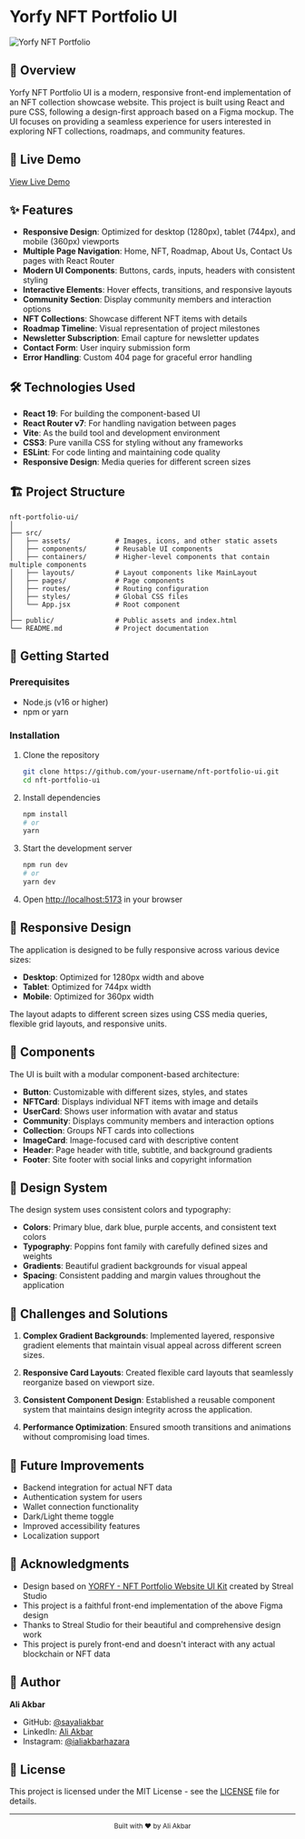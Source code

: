 # Yorfy NFT Portfolio UI

![Yorfy NFT Portfolio](https://github.com/user-attachments/assets/5867e49d-c336-4be8-9229-05fcfee94546)

## 📌 Overview

Yorfy NFT Portfolio UI is a modern, responsive front-end implementation of an NFT collection showcase website. This project is built using React and pure CSS, following a design-first approach based on a Figma mockup. The UI focuses on providing a seamless experience for users interested in exploring NFT collections, roadmaps, and community features.

## 🔗 Live Demo

[View Live Demo](https://nftportfoliobysayaliakbar.netlify.app)

## ✨ Features

- **Responsive Design**: Optimized for desktop (1280px), tablet (744px), and mobile (360px) viewports
- **Multiple Page Navigation**: Home, NFT, Roadmap, About Us, Contact Us pages with React Router
- **Modern UI Components**: Buttons, cards, inputs, headers with consistent styling
- **Interactive Elements**: Hover effects, transitions, and responsive layouts
- **Community Section**: Display community members and interaction options
- **NFT Collections**: Showcase different NFT items with details
- **Roadmap Timeline**: Visual representation of project milestones
- **Newsletter Subscription**: Email capture for newsletter updates
- **Contact Form**: User inquiry submission form
- **Error Handling**: Custom 404 page for graceful error handling

## 🛠️ Technologies Used

- **React 19**: For building the component-based UI
- **React Router v7**: For handling navigation between pages
- **Vite**: As the build tool and development environment
- **CSS3**: Pure vanilla CSS for styling without any frameworks
- **ESLint**: For code linting and maintaining code quality
- **Responsive Design**: Media queries for different screen sizes

## 🏗️ Project Structure

```
nft-portfolio-ui/
│
├── src/
│   ├── assets/           # Images, icons, and other static assets
│   ├── components/       # Reusable UI components
│   ├── containers/       # Higher-level components that contain multiple components
│   ├── layouts/          # Layout components like MainLayout
│   ├── pages/            # Page components
│   ├── routes/           # Routing configuration
│   ├── styles/           # Global CSS files
│   └── App.jsx           # Root component
│
├── public/               # Public assets and index.html
└── README.md             # Project documentation
```

## 🚀 Getting Started

### Prerequisites

- Node.js (v16 or higher)
- npm or yarn

### Installation

1. Clone the repository

   ```bash
   git clone https://github.com/your-username/nft-portfolio-ui.git
   cd nft-portfolio-ui
   ```

2. Install dependencies

   ```bash
   npm install
   # or
   yarn
   ```

3. Start the development server

   ```bash
   npm run dev
   # or
   yarn dev
   ```

4. Open [http://localhost:5173](http://localhost:5173) in your browser

## 📱 Responsive Design

The application is designed to be fully responsive across various device sizes:

- **Desktop**: Optimized for 1280px width and above
- **Tablet**: Optimized for 744px width
- **Mobile**: Optimized for 360px width

The layout adapts to different screen sizes using CSS media queries, flexible grid layouts, and responsive units.

## 🧩 Components

The UI is built with a modular component-based architecture:

- **Button**: Customizable with different sizes, styles, and states
- **NFTCard**: Displays individual NFT items with image and details
- **UserCard**: Shows user information with avatar and status
- **Community**: Displays community members and interaction options
- **Collection**: Groups NFT cards into collections
- **ImageCard**: Image-focused card with descriptive content
- **Header**: Page header with title, subtitle, and background gradients
- **Footer**: Site footer with social links and copyright information

## 🎨 Design System

The design system uses consistent colors and typography:

- **Colors**: Primary blue, dark blue, purple accents, and consistent text colors
- **Typography**: Poppins font family with carefully defined sizes and weights
- **Gradients**: Beautiful gradient backgrounds for visual appeal
- **Spacing**: Consistent padding and margin values throughout the application

## 🚧 Challenges and Solutions

1. **Complex Gradient Backgrounds**: Implemented layered, responsive gradient elements that maintain visual appeal across different screen sizes.

2. **Responsive Card Layouts**: Created flexible card layouts that seamlessly reorganize based on viewport size.

3. **Consistent Component Design**: Established a reusable component system that maintains design integrity across the application.

4. **Performance Optimization**: Ensured smooth transitions and animations without compromising load times.

## 🔮 Future Improvements

- Backend integration for actual NFT data
- Authentication system for users
- Wallet connection functionality
- Dark/Light theme toggle
- Improved accessibility features
- Localization support

## 👏 Acknowledgments

- Design based on [YORFY - NFT Portfolio Website UI Kit](https://www.figma.com/design/2nZgUiruP4TBzKAxCXn6Cb/YORFY---NFT-Portfolio-Website-UI-Kit?node-id=0-1&p=f&t=awr5ZtPCm3Snu3Yq-0) created by Streal Studio
- This project is a faithful front-end implementation of the above Figma design
- Thanks to Streal Studio for their beautiful and comprehensive design work
- This project is purely front-end and doesn't interact with any actual blockchain or NFT data

## 👤 Author

**Ali Akbar**

- GitHub: [@sayaliakbar](https://github.com/sayaliakbar)
- LinkedIn: [Ali Akbar](https://linkedin.com/in/sayaliakbar)
- Instagram: [@ialiakbarhazara](https://instagram.com/ialiakbarhazara)

## 📄 License

This project is licensed under the MIT License - see the [LICENSE](LICENSE) file for details.

---

<div align="center">
  <sub>Built with ❤️ by Ali Akbar</sub>
</div>
